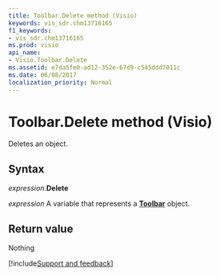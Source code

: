 ```yaml
---
title: Toolbar.Delete method (Visio)
keywords: vis_sdr.chm13716165
f1_keywords:
- vis_sdr.chm13716165
ms.prod: visio
api_name:
- Visio.Toolbar.Delete
ms.assetid: e7da5fe0-ad12-352e-67d9-c545ddd7011c
ms.date: 06/08/2017
localization_priority: Normal
---
```



# Toolbar.Delete method (Visio)

Deletes an object.


## Syntax

_expression_.**Delete**

_expression_ A variable that represents a **[Toolbar](Visio.Toolbar.md)** object.


## Return value

Nothing

[!include[Support and feedback](~/includes/feedback-boilerplate.md)]